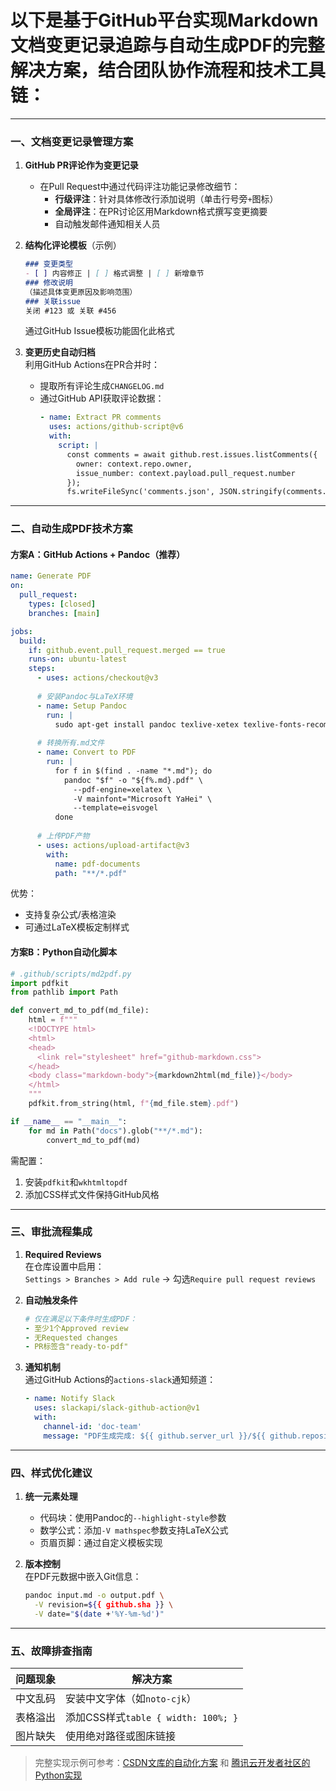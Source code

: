 # 以下是基于GitHub平台实现Markdown文档变更记录追踪与自动生成PDF的完整解决方案，结合团队协作流程和技术工具链：

---

### 一、文档变更记录管理方案
1. **GitHub PR评论作为变更记录**  
   - 在Pull Request中通过代码评注功能记录修改细节：
     - **行级评注**：针对具体修改行添加说明（单击行号旁`+`图标）
     - **全局评注**：在PR讨论区用Markdown格式撰写变更摘要
     - 自动触发邮件通知相关人员

2. **结构化评论模板**（示例）  
   ```markdown
   ### 变更类型
   - [ ] 内容修正 | [ ] 格式调整 | [ ] 新增章节  
   ### 修改说明
   （描述具体变更原因及影响范围）
   ### 关联issue
   关闭 #123 或 关联 #456
   ```
   通过GitHub Issue模板功能固化此格式

3. **变更历史自动归档**  
   利用GitHub Actions在PR合并时：
   - 提取所有评论生成`CHANGELOG.md`  
   - 通过GitHub API获取评论数据：
     ```yaml
     - name: Extract PR comments
       uses: actions/github-script@v6
       with:
         script: |
           const comments = await github.rest.issues.listComments({
             owner: context.repo.owner,
             issue_number: context.payload.pull_request.number
           });
           fs.writeFileSync('comments.json', JSON.stringify(comments.data));
     ```

---

### 二、自动生成PDF技术方案
#### 方案A：GitHub Actions + Pandoc（推荐）
```yaml
name: Generate PDF
on:
  pull_request:
    types: [closed]
    branches: [main]

jobs:
  build:
    if: github.event.pull_request.merged == true
    runs-on: ubuntu-latest
    steps:
      - uses: actions/checkout@v3
      
      # 安装Pandoc与LaTeX环境
      - name: Setup Pandoc
        run: |
          sudo apt-get install pandoc texlive-xetex texlive-fonts-recommended
          
      # 转换所有.md文件
      - name: Convert to PDF
        run: |
          for f in $(find . -name "*.md"); do
            pandoc "$f" -o "${f%.md}.pdf" \
              --pdf-engine=xelatex \
              -V mainfont="Microsoft YaHei" \
              --template=eisvogel
          done
          
      # 上传PDF产物
      - uses: actions/upload-artifact@v3
        with:
          name: pdf-documents
          path: "**/*.pdf"
```
优势：  
- 支持复杂公式/表格渲染  
- 可通过LaTeX模板定制样式

#### 方案B：Python自动化脚本
```python
# .github/scripts/md2pdf.py
import pdfkit
from pathlib import Path

def convert_md_to_pdf(md_file):
    html = f"""
    <!DOCTYPE html>
    <html>
    <head>
      <link rel="stylesheet" href="github-markdown.css">
    </head>
    <body class="markdown-body">{markdown2html(md_file)}</body>
    </html>
    """
    pdfkit.from_string(html, f"{md_file.stem}.pdf")

if __name__ == "__main__":
    for md in Path("docs").glob("**/*.md"):
        convert_md_to_pdf(md)
```
需配置：  
1. 安装`pdfkit`和`wkhtmltopdf`  
2. 添加CSS样式文件保持GitHub风格

---

### 三、审批流程集成
1. **Required Reviews**  
   在仓库设置中启用：  
   `Settings > Branches > Add rule` → 勾选`Require pull request reviews`

2. **自动触发条件**  
   ```yaml
   # 仅在满足以下条件时生成PDF：
   - 至少1个Approved review
   - 无Requested changes
   - PR标签含"ready-to-pdf"
   ```

3. **通知机制**  
   通过GitHub Actions的`actions-slack`通知频道：
   ```yaml
   - name: Notify Slack
     uses: slackapi/slack-github-action@v1
     with:
       channel-id: 'doc-team'
       message: "PDF生成完成: ${{ github.server_url }}/${{ github.repository }}/actions/runs/${{ github.run_id }}"
   ```

---

### 四、样式优化建议
1. **统一元素处理**  
   - 代码块：使用Pandoc的`--highlight-style`参数  
   - 数学公式：添加`-V mathspec`参数支持LaTeX公式  
   - 页眉页脚：通过自定义模板实现

2. **版本控制**  
   在PDF元数据中嵌入Git信息：
   ```bash
   pandoc input.md -o output.pdf \
     -V revision=${{ github.sha }} \
     -V date="$(date +'%Y-%m-%d')"
   ```

---

### 五、故障排查指南
| 问题现象 | 解决方案 |
|---------|----------|
| 中文乱码 | 安装中文字体（如`noto-cjk`） |  
| 表格溢出 | 添加CSS样式`table { width: 100%; }` |  
| 图片缺失 | 使用绝对路径或图床链接 |  

> 完整实现示例可参考：[CSDN文库的自动化方案](https://wenku.csdn.net/answer/75da69ixsk) 和 [腾讯云开发者社区的Python实现](https://cloud.tencent.com/developer/article/2448883)